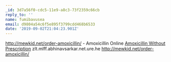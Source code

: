 ```yaml
---
_id: 3d7a56f0-cdc5-11e9-a8c3-73f2359c66cb
reply_to: ''
name: fumibavusea
email: d9804a54c6f5e895f3799cdd468b6533
date: '2019-09-02T21:04:23.901Z'
---
```

http://mewkid.net/order-amoxicillin/ - Amoxicillin Online <a href="http://mewkid.net/order-amoxicillin/">Amoxicillin Without Prescription</a> zlt.mlff.abhinavsarkar.net.ure.he http://mewkid.net/order-amoxicillin/
